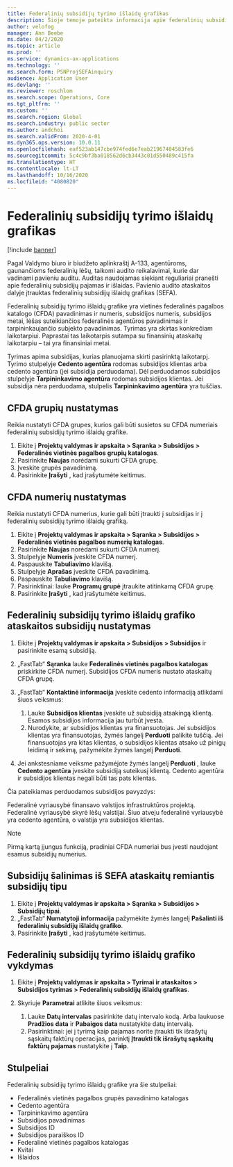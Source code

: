 ```yaml
---
title: Federalinių subsidijų tyrimo išlaidų grafikas
description: Šioje temoje pateikta informacija apie federalinių subsidijų tyrimo išlaidų grafiką.
author: velofog
manager: Ann Beebe
ms.date: 04/2/2020
ms.topic: article
ms.prod: ''
ms.service: dynamics-ax-applications
ms.technology: ''
ms.search.form: PSNProjSEFAinquiry
audience: Application User
ms.devlang: ''
ms.reviewer: roschlom
ms.search.scope: Operations, Core
ms.tgt_pltfrm: ''
ms.custom: ''
ms.search.region: Global
ms.search.industry: public sector
ms.author: andchoi
ms.search.validFrom: 2020-4-01
ms.dyn365.ops.version: 10.0.11
ms.openlocfilehash: eaf523ab147cbe974fed6e7eab21967404583fe6
ms.sourcegitcommit: 5c4c9bf3ba018562d6cb3443c01d550489c415fa
ms.translationtype: HT
ms.contentlocale: lt-LT
ms.lasthandoff: 10/16/2020
ms.locfileid: "4080820"
---
```

# <a name="schedule-of-expenditures-of-federal-awards-inquiry"></a>Federalinių subsidijų tyrimo išlaidų grafikas

[!include [banner](../includes/banner.md)]

Pagal Valdymo biuro ir biudžeto aplinkraštį A-133, agentūroms, gaunančioms federalinių lėšų, taikomi audito reikalavimai, kurie dar vadinami pavieniu auditu. Auditas naudojamas siekiant reguliariai pranešti apie federalinių subsidijų pajamas ir išlaidas. Pavienio audito ataskaitos dalyje įtrauktas federalinių subsidijų išlaidų grafikas (SEFA).

Federalinių subsidijų tyrimo išlaidų grafike yra vietinės federalinės pagalbos katalogo (CFDA) pavadinimas ir numeris, subsidijos numeris, subsidijos metai, lėšas suteikiančios federalinės agentūros pavadinimas ir tarpininkaujančio subjekto pavadinimas. Tyrimas yra skirtas konkrečiam laikotarpiui. Paprastai tas laikotarpis sutampa su finansinių ataskaitų laikotarpiu – tai yra finansiniai metai.

Tyrimas apima subsidijas, kurias planuojama skirti pasirinktą laikotarpį. Tyrimo stulpelyje **Cedento agentūra** rodomas subsidijos klientas arba cedento agentūra (jei subsidija perduodama). Dėl perduodamos subsidijos stulpelyje **Tarpininkavimo agentūra** rodomas subsidijos klientas. Jei subsidija nėra perduodama, stulpelis **Tarpininkavimo agentūra** yra tuščias.

## <a name="set-up-the-cfda-clusters"></a>CFDA grupių nustatymas

Reikia nustatyti CFDA grupes, kurios gali būti susietos su CFDA numeriais federalinių subsidijų tyrimo išlaidų grafike.

1. Eikite į **Projektų valdymas ir apskaita \> Sąranka \> Subsidijos \> Federalinės vietinės pagalbos grupių katalogas**.
2. Pasirinkite **Naujas** norėdami sukurti CFDA grupę.
3. Įveskite grupės pavadinimą.
4. Pasirinkite **Įrašyti** , kad įrašytumėte keitimus.

## <a name="set-up-cfda-numbers"></a>CFDA numerių nustatymas

Reikia nustatyti CFDA numerius, kurie gali būti įtraukti į subsidijas ir į federalinių subsidijų tyrimo išlaidų grafiką.

1. Eikite į **Projektų valdymas ir apskaita \> Sąranka \> Subsidijos \> Federalinės vietinės pagalbos numerių katalogas**.
2. Pasirinkite **Naujas** norėdami sukurti CFDA numerį.
3. Stulpelyje **Numeris** įveskite CFDA numerį.
4. Paspauskite **Tabuliavimo** klavišą.
5. Stulpelyje **Aprašas** įveskite CFDA pavadinimą.
6. Paspauskite **Tabuliavimo** klavišą.
7. Pasirinktinai: lauke **Programų grupė** įtraukite atitinkamą CFDA grupę.
8. Pasirinkite **Įrašyti** , kad įrašytumėte keitimus.

## <a name="set-up-grants-to-report-for-the-schedule-of-expenditures-of-federal-awards-inquiry"></a>Federalinių subsidijų tyrimo išlaidų grafiko ataskaitos subsidijų nustatymas

1. Eikite į **Projektų valdymas ir apskaita \> Subsidijos \> Subsidijos** ir pasirinkite esamą subsidiją.
2. „FastTab“ **Sąranka** lauke **Federalinės vietinės pagalbos katalogas** priskirkite CFDA numerį. Subsidijos CFDA numeris nustato ataskaitų CFDA grupę.
3. „FastTab“ **Kontaktinė informacija** įveskite cedento informaciją atlikdami šiuos veiksmus:

    1. Lauke **Subsidijos klientas** įveskite už subsidiją atsakingą klientą. Esamos subsidijos informacija jau turbūt įvesta.
    2. Nurodykite, ar subsidijos klientas yra finansuotojas. Jei subsidijos klientas yra finansuotojas, žymės langelį **Perduoti** palikite tuščią. Jei finansuotojas yra kitas klientas, o subsidijos klientas atsako už pinigų leidimą ir sekimą, pažymėkite žymės langelį **Perduoti**.

4. Jei ankstesniame veiksme pažymėjote žymės langelį **Perduoti** , lauke **Cedento agentūra** įveskite subsidiją suteikusį klientą. Cedento agentūra ir subsidijos klientas negali būti tas pats klientas.

Čia pateikiamas perduodamos subsidijos pavyzdys:

Federalinė vyriausybė finansavo valstijos infrastruktūros projektą. Federalinė vyriausybė skyrė lėšų valstijai. Šiuo atveju federalinė vyriausybė yra cedento agentūra, o valstija yra subsidijos klientas.

> [!NOTE] 
> Pirmą kartą įjungus funkciją, pradiniai CFDA numeriai bus įvesti naudojant esamus subsidijų numerius.

## <a name="exclude-grants-from-sefa-reporting-based-on-the-grant-type"></a>Subsidijų šalinimas iš SEFA ataskaitų remiantis subsidijų tipu

1. Eikite į **Projektų valdymas ir apskaita \> Sąranka \> Subsidijos \> Subsidijų tipai**.
2. „FastTab“ **Numatytoji informacija** pažymėkite žymės langelį **Pašalinti iš federalinių subsidijų išlaidų grafiko**.
3. Pasirinkite **Įrašyti** , kad įrašytumėte keitimus.

## <a name="run-the-schedule-of-expenditures-of-federal-awards-inquiry"></a>Federalinių subsidijų tyrimo išlaidų grafiko vykdymas

1. Eikite į **Projektų valdymas ir apskaita \> Tyrimai ir ataskaitos \> Subsidijos tyrimas \> Federalinių subsidijų išlaidų grafikas**.
2. Skyriuje **Parametrai** atlikite šiuos veiksmus:

    1. Lauke **Datų intervalas** pasirinkite datų intervalo kodą. Arba laukuose **Pradžios data** ir **Pabaigos data** nustatykite datų intervalą.
    2. Pasirinktinai: jei į tyrimą kaip pajamas norite įtraukti tik išrašytų sąskaitų faktūrų operacijas, parinktį **Įtraukti tik išrašytų sąskaitų faktūrų pajamas** nustatykite į **Taip**.

## <a name="columns"></a>Stulpeliai

Federalinių subsidijų tyrimo išlaidų grafike yra šie stulpeliai:

- Federalinės vietinės pagalbos grupės pavadinimo katalogas
- Cedento agentūra
- Tarpininkavimo agentūra
- Subsidijos pavadinimas
- Subsidijos ID
- Subsidijos paraiškos ID
- Federalinė vietinės pagalbos katalogas
- Kvitai
- Išlaidos
